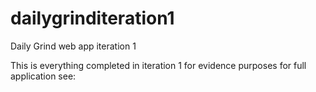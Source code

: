 # dailygrinditeration1
Daily Grind web app iteration 1

This is everything completed in iteration 1 for evidence purposes for full application see:


